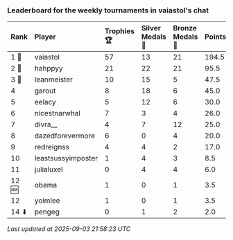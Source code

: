 ### Leaderboard for the weekly tournaments in vaiastol's chat

| Rank  | Player             | Trophies 🏆 | Silver Medals 🥈 | Bronze Medals 🥉 | Points |
|:------|:-------------------|:------------|:-----------------|:-----------------|:-------|
| 1 🥇  | vaiastol           | 57          | 13               | 21               | 194.5  |
| 2 🥈  | hahppyy            | 21          | 22               | 21               | 95.5   |
| 3 🥉  | leanmeister        | 10          | 15               | 5                | 47.5   |
| 4     | garout             | 8           | 18               | 6                | 45.0   |
| 5     | eelacy             | 5           | 12               | 6                | 30.0   |
| 6     | nicestnarwhal      | 7           | 3                | 4                | 26.0   |
| 7     | divra__            | 4           | 7                | 12               | 25.0   |
| 8     | dazedforevermore   | 6           | 0                | 4                | 20.0   |
| 9     | redreignss         | 4           | 4                | 2                | 17.0   |
| 10    | leastsussyimposter | 1           | 4                | 3                | 8.5    |
| 11    | julialuxel         | 0           | 4                | 4                | 6.0    |
| 12 🆕 | obama              | 1           | 0                | 1                | 3.5    |
| 12    | yoimlee            | 1           | 0                | 1                | 3.5    |
| 14 ⬇  | pengeg             | 0           | 1                | 2                | 2.0    |

_Last updated at 2025-09-03 21:58:23 UTC_